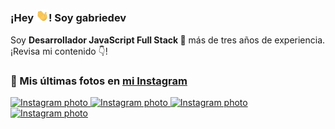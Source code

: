 <h3>¡Hey <img src="https://raw.githubusercontent.com/ABSphreak/ABSphreak/master/gifs/Hi.gif" width="20px" decondig="async">! Soy gabriedev</h3>

<p>Soy <strong>Desarrollador JavaScript Full Stack 🚀</strong> más de tres años de experiencia.<br />¡Revisa mi contenido 👇!</p>

### 📸 Mis últimas fotos en [mi Instagram](https://instagram.com/gabrie.dev)


<a href='https://instagram.com/p/CzMY3lzxgmx' target='_blank'>
  <img width='20%' src='https://instagram.flba2-1.fna.fbcdn.net/v/t51.2885-15/398916226_819142863293745_2426123683154743297_n.webp?stp=dst-jpg_e35&_nc_ht=instagram.flba2-1.fna.fbcdn.net&_nc_cat=109&_nc_ohc=esyfHsnJ8qIAX-349P-&edm=APU89FABAAAA&ccb=7-5&oh=00_AfA0y0J-txJ9n5nCwnZCgbm_mMY7gp1JObXlJsC6G5L9zg&oe=658A74E9&_nc_sid=bc0c2c' alt='Instagram photo' />
</a>
<a href='https://instagram.com/p/CygbQv4uqxM' target='_blank'>
  <img width='20%' src='https://instagram.flba2-1.fna.fbcdn.net/v/t51.2885-15/391525959_236593062741789_5868561716480810596_n.webp?stp=dst-jpg_e35&_nc_ht=instagram.flba2-1.fna.fbcdn.net&_nc_cat=109&_nc_ohc=-nVYbEbuN14AX-S-v0D&edm=APU89FABAAAA&ccb=7-5&oh=00_AfBpRflOhAnN0p_m6WMPOekIZeNBMLqjwihrh9H5vwavVA&oe=658A81A5&_nc_sid=bc0c2c' alt='Instagram photo' />
</a>
<a href='https://instagram.com/p/CxTmOF6vN8M' target='_blank'>
  <img width='20%' src='https://instagram.flba2-1.fna.fbcdn.net/v/t51.2885-15/378565944_323878180141713_8920720304536029091_n.jpg?stp=dst-jpg_e15&_nc_ht=instagram.flba2-1.fna.fbcdn.net&_nc_cat=109&_nc_ohc=U-osHo_Rl_UAX8O-kQg&edm=APU89FABAAAA&ccb=7-5&oh=00_AfAzjukdxwPT8OxB1dJVRF-P0AgDa2UqaT0eUtaUpyecSg&oe=658973D8&_nc_sid=bc0c2c' alt='Instagram photo' />
</a>
<a href='https://instagram.com/p/CxLlYVlupp3' target='_blank'>
  <img width='20%' src='https://instagram.flba2-1.fna.fbcdn.net/v/t51.2885-15/377997579_196784406648750_7872949112471886655_n.webp?stp=dst-jpg_e35&_nc_ht=instagram.flba2-1.fna.fbcdn.net&_nc_cat=106&_nc_ohc=vSIDWB7hSs0AX8MVD7W&edm=APU89FABAAAA&ccb=7-5&oh=00_AfC3bn880NWWABMIQ9Jp0Jc6wXMBpDiohfQWmI-ihieUCg&oe=6588DEDB&_nc_sid=bc0c2c' alt='Instagram photo' />
</a>

